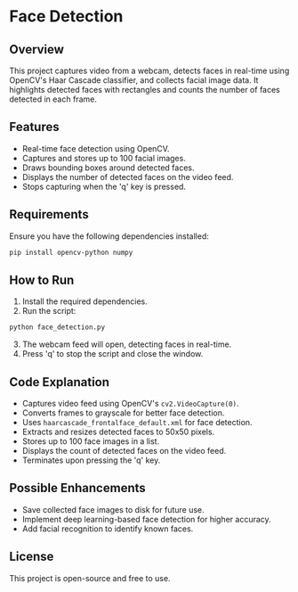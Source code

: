 # Face Detection

## Overview
This project captures video from a webcam, detects faces in real-time using OpenCV's Haar Cascade classifier, and collects facial image data. It highlights detected faces with rectangles and counts the number of faces detected in each frame.

## Features
- Real-time face detection using OpenCV.
- Captures and stores up to 100 facial images.
- Draws bounding boxes around detected faces.
- Displays the number of detected faces on the video feed.
- Stops capturing when the 'q' key is pressed.

## Requirements
Ensure you have the following dependencies installed:

```bash
pip install opencv-python numpy
```

## How to Run
1. Install the required dependencies.
2. Run the script:

```bash
python face_detection.py
```

3. The webcam feed will open, detecting faces in real-time.
4. Press 'q' to stop the script and close the window.

## Code Explanation
- Captures video feed using OpenCV's `cv2.VideoCapture(0)`.
- Converts frames to grayscale for better face detection.
- Uses `haarcascade_frontalface_default.xml` for face detection.
- Extracts and resizes detected faces to 50x50 pixels.
- Stores up to 100 face images in a list.
- Displays the count of detected faces on the video feed.
- Terminates upon pressing the 'q' key.

## Possible Enhancements
- Save collected face images to disk for future use.
- Implement deep learning-based face detection for higher accuracy.
- Add facial recognition to identify known faces.

## License
This project is open-source and free to use.

